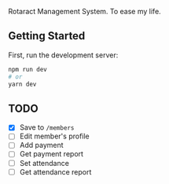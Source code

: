 Rotaract Management System. To ease my life.

## Getting Started

First, run the development server:

```bash
npm run dev
# or
yarn dev
```

## TODO

- [x] Save to `/members`
- [ ] Edit member's profile
- [ ] Add payment
- [ ] Get payment report
- [ ] Set attendance
- [ ] Get attendance report
